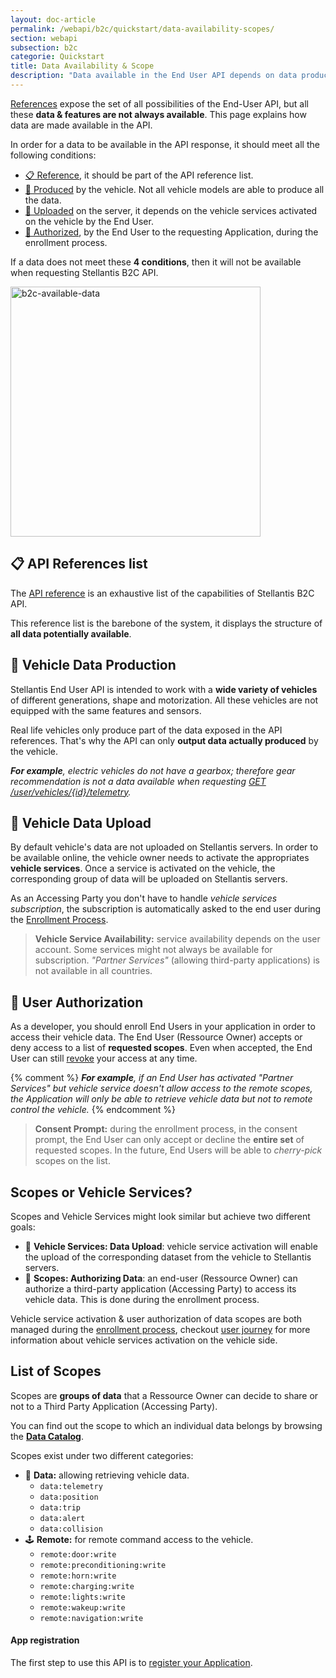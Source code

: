 ```yaml
---
layout: doc-article
permalink: /webapi/b2c/quickstart/data-availability-scopes/
section: webapi
subsection: b2c
categorie: Quickstart
title: Data Availability & Scope
description: "Data available in the End User API depends on data production, submission & authorization."
---
```


[References]({{site.baseurl}}/webapi/b2c/api-reference/references/#article) expose the set of all possibilities of the End-User API, but all these **data & features are not always available**. This page explains how data are made available in the API.

In order for a data to be available in the API response, it should meet all the following conditions:
- [📋 Reference](#-api-references-list), it should be part of the API reference list.
- [🚗 Produced](#-vehicle-data-production) by the vehicle. Not all vehicle models are able to produce all the data.
- [📡 Uploaded](#-vehicle-data-upload) on the server, it depends on the vehicle services activated on the vehicle by the End User.
- [👤 Authorized](#-user-authorization), by the End User to the requesting Application, during the enrollment process.

If a data does not meet these **4 conditions**, then it will not be available when requesting Stellantis B2C API.

<img src="{{site.baseurl}}/assets/images/b2c-available-data.svg" alt="b2c-available-data" style="width: 400px">

## 📋 API References list

The [API reference]({{site.baseurl}}/webapi/b2c/api-reference/references/#article) is an exhaustive list of the capabilities of Stellantis B2C API.

This reference list is the barebone of the system, it displays the structure of **all data potentially available**.

## 🚗 Vehicle Data Production

Stellantis End User API is intended to work with a **wide variety of vehicles** of different generations, shape and motorization. All these vehicles are not equipped with the same features and sensors.

Real life vehicles only produce part of the data exposed in the API references. That's why the API can only **output data actually produced** by the vehicle.

***For example**, electric vehicles do not have a gearbox; therefore gear recommendation is not a data available when requesting [GET /user/vehicles/{id}/telemetry]({{site.baseurl}}/webapi/b2c/api-reference/references/#tag/Vehicles/operation/getTelemetry).*

## 📡 Vehicle Data Upload

By default vehicle's data are not uploaded on Stellantis servers. In order to be available online, the vehicle owner needs to activate the appropriates **vehicle services**. Once a service is activated on the vehicle, the corresponding group of data will be uploaded on Stellantis servers.

As an Accessing Party you don't have to handle *vehicle services subscription*, the subscription is automatically asked to the end user during the [Enrollment Process]({{site.baseurl}}/webapi/b2c/quickstart/enroll-users/#article).

> **Vehicle Service Availability:** service availability depends on the user account. Some services might not always be available for subscription. *"Partner Services"* (allowing third-party applications) is not available in all countries.

## 👤 User Authorization

As a developer, you should enroll End Users in your application in order to access their vehicle data. The End User (Ressource Owner) accepts or deny access to a list of **requested scopes**. Even when accepted, the End User can still [revoke]({{site.baseurl}}/webapi/b2c/quickstart/enroll-users#revoke-token-logout-user) your access at any time.

{% comment %}
***For example**, if an End User has activated *"Partner Services"* but vehicle service doesn't allow access to the remote scopes, the Application will only be able to retrieve vehicle data but not to remote control the vehicle.*
{% endcomment %}

> **Consent Prompt:** during the enrollment process, in the consent prompt, the End User can only accept or decline the **entire set** of requested scopes. In the future, End Users will be able to *cherry-pick* scopes on the list.

## Scopes or Vehicle Services?

Scopes and Vehicle Services might look similar but achieve two different goals:
- 📡 **Vehicle Services: Data Upload**: vehicle service activation will enable the upload of the corresponding dataset from the vehicle to Stellantis servers.
- 👤 **Scopes: Authorizing Data**: an end-user (Ressource Owner) can authorize a third-party application (Accessing Party) to access its vehicle data. This is done during the enrollment process.

Vehicle service activation & user authorization of data scopes are both managed during the [enrollment process]({{site.baseurl}}/webapi/b2c/quickstart/enroll-users/#article), checkout [user journey]({{site.baseurl}}) for more information about vehicle services activation on the vehicle side.

## List of Scopes

Scopes are **groups of data** that a Ressource Owner can decide to share or not to a Third Party Application (Accessing Party).

You can find out the scope to which an individual data belongs by browsing the **[Data Catalog]({{site.baseurl}}/connected-vehicles/data-catalog/#article)**.

Scopes exist under two different categories:
- 🚙 **Data:** allowing retrieving vehicle data.
  - `data:telemetry`
  - `data:position`
  - `data:trip`
  - `data:alert`
  - `data:collision`
- 🕹 **Remote:** for remote command access to the vehicle.
  - `remote:door:write`
  - `remote:preconditioning:write`
  - `remote:horn:write`
  - `remote:charging:write`
  - `remote:lights:write`
  - `remote:wakeup:write`
  - `remote:navigation:write`

#### App registration

The first step to use this API is to [register your Application]({{site.baseurl}}/webapi/b2c/quickstart/app-registration/#article).